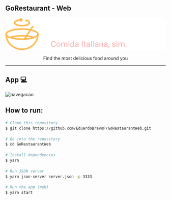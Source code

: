 ## GoRestaurant - Web
<img src="./github/logo.svg" alt="GoRestaurant">
<p align="center">Find the most delicious food around you</p>
<hr />

## App 💻
<img src="./github/navegacao.gif" alt="navegacao">

## How to run:
```bash
# Clone this repository
$ git clone https://github.com/EduardoBravoP/GoRestaurantWeb.git

# Go into the repository
$ cd GoRestaurantWeb

# Install dependencies
$ yarn

# Run JSON server
$ yarn json-server server.json -p 3333

# Run the app (Web)
$ yarn start
```
